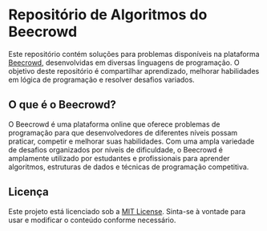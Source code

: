 # Repositório de Algoritmos do Beecrowd

Este repositório contém soluções para problemas disponíveis na plataforma [Beecrowd](https://judge.beecrowd.com/pt), desenvolvidas em diversas linguagens de programação. O objetivo deste repositório é compartilhar aprendizado, melhorar habilidades em lógica de programação e resolver desafios variados.

## O que é o Beecrowd?

O Beecrowd é uma plataforma online que oferece problemas de programação para que desenvolvedores de diferentes níveis possam praticar, competir e melhorar suas habilidades. Com uma ampla variedade de desafios organizados por níveis de dificuldade, o Beecrowd é amplamente utilizado por estudantes e profissionais para aprender algoritmos, estruturas de dados e técnicas de programação competitiva.

## Licença

Este projeto está licenciado sob a [MIT License](LICENSE). Sinta-se à vontade para usar e modificar o conteúdo conforme necessário.
